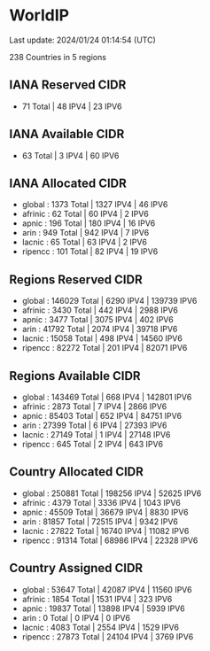 # WorldIP

Last update: 2024/01/24 01:14:54 (UTC)

238 Countries in 5 regions

## IANA Reserved CIDR

- 71 Total | 48 IPV4 | 23 IPV6

## IANA Available CIDR

- 63 Total | 3 IPV4 | 60 IPV6

## IANA Allocated CIDR

- global : 1373 Total | 1327 IPV4 | 46 IPV6
- afrinic : 62 Total | 60 IPV4 | 2 IPV6
- apnic : 196 Total | 180 IPV4 | 16 IPV6
- arin : 949 Total | 942 IPV4 | 7 IPV6
- lacnic : 65 Total | 63 IPV4 | 2 IPV6
- ripencc : 101 Total | 82 IPV4 | 19 IPV6

## Regions Reserved CIDR

- global : 146029 Total | 6290 IPV4 | 139739 IPV6
- afrinic : 3430 Total | 442 IPV4 | 2988 IPV6
- apnic : 3477 Total | 3075 IPV4 | 402 IPV6
- arin : 41792 Total | 2074 IPV4 | 39718 IPV6
- lacnic : 15058 Total | 498 IPV4 | 14560 IPV6
- ripencc : 82272 Total | 201 IPV4 | 82071 IPV6

## Regions Available CIDR

- global : 143469 Total | 668 IPV4 | 142801 IPV6
- afrinic : 2873 Total | 7 IPV4 | 2866 IPV6
- apnic : 85403 Total | 652 IPV4 | 84751 IPV6
- arin : 27399 Total | 6 IPV4 | 27393 IPV6
- lacnic : 27149 Total | 1 IPV4 | 27148 IPV6
- ripencc : 645 Total | 2 IPV4 | 643 IPV6

## Country Allocated CIDR

- global : 250881 Total | 198256 IPV4 | 52625 IPV6
- afrinic : 4379 Total | 3336 IPV4 | 1043 IPV6
- apnic : 45509 Total | 36679 IPV4 | 8830 IPV6
- arin : 81857 Total | 72515 IPV4 | 9342 IPV6
- lacnic : 27822 Total | 16740 IPV4 | 11082 IPV6
- ripencc : 91314 Total | 68986 IPV4 | 22328 IPV6

## Country Assigned CIDR

- global : 53647 Total | 42087 IPV4 | 11560 IPV6
- afrinic : 1854 Total | 1531 IPV4 | 323 IPV6
- apnic : 19837 Total | 13898 IPV4 | 5939 IPV6
- arin : 0 Total | 0 IPV4 | 0 IPV6
- lacnic : 4083 Total | 2554 IPV4 | 1529 IPV6
- ripencc : 27873 Total | 24104 IPV4 | 3769 IPV6
